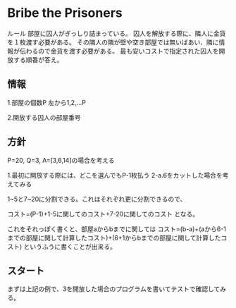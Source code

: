 # Bribe the Prisoners

ルール
部屋に囚人がぎっしり詰まっている。
囚人を解放する際に、隣人に金貨を１枚渡す必要がある。
その隣人の隣が壁や空き部屋では無いばあい、隣に情報が伝わるので金貨を渡す必要がある。
最も安いコストで指定された囚人を開放する順番が答え。

## 情報
1.部屋の個数P
左から1,2,...P

2.開放する囚人の部屋番号


## 方針
P=20, Q=3, A=[3,6,14]の場合を考える

1.最初に開放する際には、どこを選んでもP-1枚払う
2-a.6をカットした場合を考えてみる

1~5と7~20に分割できる。これはそれぞれ更に分割できるので、

コスト=(P-1)+1-5に関してのコスト+7-20に関してのコスト
となる。

これをそれっぽく書くと、部屋aからbまでに関しては
コスト=(b-a)+(aから6-1までの部屋に関して計算したコスト)+(6+1からbまでの部屋に関して計算したコスト)
というふうに書くことが出来る。

## スタート
まずは上記の例で、3を開放した場合のプログラムを書いてテストで確認してみる。